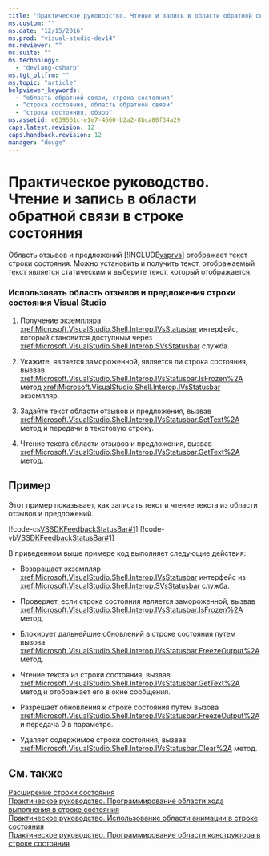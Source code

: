 ```yaml
---
title: "Практическое руководство. Чтение и запись в области обратной связи в строке состояния | Microsoft Docs"
ms.custom: ""
ms.date: "12/15/2016"
ms.prod: "visual-studio-dev14"
ms.reviewer: ""
ms.suite: ""
ms.technology: 
  - "devlang-csharp"
ms.tgt_pltfrm: ""
ms.topic: "article"
helpviewer_keywords: 
  - "область обратной связи, строка состояния"
  - "строка состояния, область обратной связи"
  - "строка состояния, обзор"
ms.assetid: e639561c-e1e7-4660-b2a2-8bca80f34a29
caps.latest.revision: 12
caps.handback.revision: 12
manager: "douge"
---
```

# Практическое руководство. Чтение и запись в области обратной связи в строке состояния
Область отзывов и предложений [!INCLUDE[vsprvs](../assembler/masm/includes/vsprvs_md.md)] отображает текст строки состояния.  Можно установить и получить текст, отображаемый текст является статическим и выберите текст, который отображается.  
  
### Использовать область отзывов и предложения строки состояния Visual Studio  
  
1.  Получение экземпляра <xref:Microsoft.VisualStudio.Shell.Interop.IVsStatusbar> интерфейс, который становится доступным через  <xref:Microsoft.VisualStudio.Shell.Interop.SVsStatusbar> служба.  
  
2.  Укажите, является замороженной, является ли строка состояния, вызвав <xref:Microsoft.VisualStudio.Shell.Interop.IVsStatusbar.IsFrozen%2A> метод   <xref:Microsoft.VisualStudio.Shell.Interop.IVsStatusbar> экземпляр.  
  
3.  Задайте текст области отзывов и предложения, вызвав <xref:Microsoft.VisualStudio.Shell.Interop.IVsStatusbar.SetText%2A> метод и передачи в текстовую строку.  
  
4.  Чтение текста области отзывов и предложения, вызвав <xref:Microsoft.VisualStudio.Shell.Interop.IVsStatusbar.GetText%2A> метод.  
  
## Пример  
 Этот пример показывает, как записать текст и чтение текста из области отзывов и предложений.  
  
 [!code-cs[VSSDKFeedbackStatusBar#1](../misc/codesnippet/CSharp/how-to-read-from-and-write-to-the-feedback-region-of-the-status-bar_1.cs)]
 [!code-vb[VSSDKFeedbackStatusBar#1](../misc/codesnippet/VisualBasic/how-to-read-from-and-write-to-the-feedback-region-of-the-status-bar_1.vb)]  
  
 В приведенном выше примере код выполняет следующие действия:  
  
-   Возвращает экземпляр <xref:Microsoft.VisualStudio.Shell.Interop.IVsStatusbar> интерфейс из  <xref:Microsoft.VisualStudio.Shell.Interop.SVsStatusbar> служба.  
  
-   Проверяет, если строка состояния является замороженной, вызвав <xref:Microsoft.VisualStudio.Shell.Interop.IVsStatusbar.IsFrozen%2A> метод.  
  
-   Блокирует дальнейшие обновлений в строке состояния путем вызова <xref:Microsoft.VisualStudio.Shell.Interop.IVsStatusbar.FreezeOutput%2A> метод.  
  
-   Чтение текста из строки состояния, вызвав <xref:Microsoft.VisualStudio.Shell.Interop.IVsStatusbar.GetText%2A> метод и отображает его в окне сообщения.  
  
-   Разрешает обновления к строке состояния путем вызова <xref:Microsoft.VisualStudio.Shell.Interop.IVsStatusbar.FreezeOutput%2A> и передача 0 в параметре.  
  
-   Удаляет содержимое строки состояния, вызвав <xref:Microsoft.VisualStudio.Shell.Interop.IVsStatusbar.Clear%2A> метод.  
  
## См. также  
 [Расширение строки состояния](../Topic/Extending%20the%20Status%20Bar.md)   
 [Практическое руководство. Программирование области хода выполнения в строке состояния](../misc/how-to-program-the-progress-bar-region-of-the-status-bar.md)   
 [Практическое руководство. Использование области анимации в строке состояния](../misc/how-to-use-the-animation-region-of-the-status-bar.md)   
 [Практическое руководство. Программирование области конструктора в строке состояния](../Topic/How%20to:%20Program%20the%20Designer%20Region%20of%20the%20Status%20Bar.md)